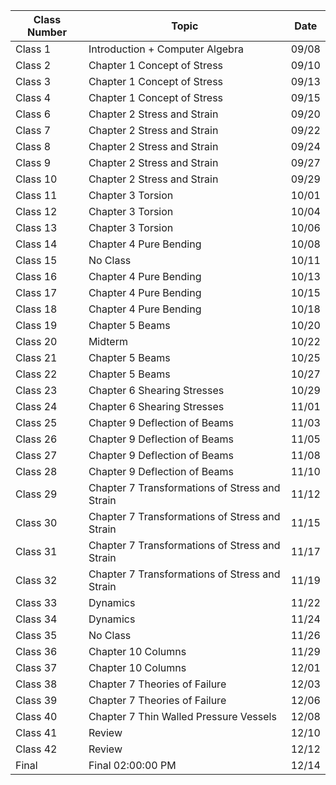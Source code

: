 | Class Number | Topic | Date |
|----------|--------------|----------|
|Class 1   |Introduction + Computer Algebra	|09/08|
|Class 2 |Chapter 1 Concept of Stress	|09/10|
|Class 3| Chapter 1 Concept of Stress|	09/13|
|Class 4|	Chapter 1 Concept of Stress|	09/15|
|Class 6|	Chapter 2 Stress and Strain	|09/20|
|Class 7|	Chapter 2 Stress and Strain	|09/22|
|Class 8|	Chapter 2 Stress and Strain	|09/24|
|Class 9|	Chapter 2 Stress and Strain	|09/27|
|Class 10|	Chapter 2 Stress and Strain|09/29|
|Class 11	|Chapter  3 Torsion|	10/01|
|Class 12|	Chapter  3 Torsion|	10/04|
|Class 13	|Chapter  3 Torsion	|10/06|
|Class 14	|Chapter 4 Pure Bending|	10/08|
|Class 15|	No Class|	10/11|
|Class 16|	Chapter 4 Pure Bending|	10/13|
|Class 17|	Chapter 4 Pure Bending|	10/15|
|Class 18|	Chapter 4 Pure Bending|	10/18|
|Class 19|	Chapter 5 Beams |10/20|
|Class 20|	Midterm|	10/22|
|Class 21|	Chapter 5 Beams	|10/25|
|Class 22|	Chapter 5 Beams	|10/27|
|Class 23|	Chapter 6 Shearing Stresses| 10/29|
|Class 24|	Chapter 6 Shearing Stresses|11/01|
|Class 25|	Chapter 9 Deflection of Beams|	11/03|
|Class 26|	Chapter 9 Deflection of Beams|	11/05|
|Class 27|	Chapter 9 Deflection of Beams|	11/08|
|Class 28|	Chapter 9 Deflection of Beams|	11/10|
|Class 29|Chapter 7 Transformations of Stress and Strain |11/12|
|Class 30|Chapter 7 Transformations of Stress and Strain |11/15|
|Class 31|Chapter 7 Transformations of Stress and Strain |11/17|
|Class 32|Chapter 7 Transformations of Stress and Strain |11/19|
|Class 33|	Dynamics	|11/22|
|Class 34|	Dynamics	|11/24|
|Class 35|	No Class	|11/26|
|Class 36|	Chapter 10 Columns|	11/29|
|Class 37|	Chapter 10 Columns|	12/01|
|Class 38|	Chapter 7 Theories of Failure	|12/03|
|Class 39|	Chapter 7 Theories of Failure	|12/06|
|Class 40|	Chapter 7 Thin Walled Pressure Vessels|	12/08|
|Class 41|	Review |	12/10|
|Class 42|	Review| 	12/12|
|Final| 	Final 02:00:00 PM|	12/14|

